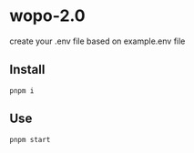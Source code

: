 # wopo-2.0

create your .env file based on example.env file

## Install
```
pnpm i
```

## Use
```
pnpm start
```